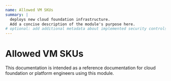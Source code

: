 ```yaml
---
name: Allowed VM SKUs
summary: |
  deploys new cloud foundation infrastructure.
  Add a concise description of the module's purpose here.
# optional: add additional metadata about implemented security controls
---
```


# Allowed VM SKUs

This documentation is intended as a reference documentation for cloud foundation or platform engineers using this module.
  